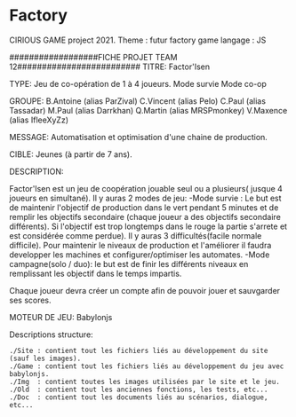 # Factory
CIRIOUS GAME project 2021.
Theme : futur factory game
langage : JS

##################FICHE PROJET TEAM 12#########################
TITRE: Factor'Isen


TYPE:
        Jeu de co-opération de 1 à 4 joueurs.
        Mode survie
        Mode co-op

GROUPE:
        B.Antoine   (alias ParZival)
        C.Vincent   (alias Pelo)
        C.Paul      (alias Tassadar)
        M.Paul      (alias Darrkhan)
        Q.Martin    (alias MRSPmonkey)
        V.Maxence   (alias IfleeXyZz)


MESSAGE:
        Automatisation et optimisation d'une chaine de production.

CIBLE:
        Jeunes (à partir de 7 ans).


DESCRIPTION:

   Factor'Isen est un jeu de coopération jouable seul ou a plusieurs( jusque 4 joueurs en simultané).
   Il y auras 2 modes de jeu: 
          -Mode survie : Le but est de maintenir l'objectif de production dans le vert pendant 5 minutes et de remplir les objectifs secondaire
          (chaque joueur a des objectifs secondaire différents). Si l'objectif est trop longtemps dans le rouge la partie s'arrete et est
          considérée comme perdue). Il y auras 3 difficultés(facile normale difficile). Pour maintenir le niveaux de production et l'améliorer
          il faudra developper les machines et configurer/optimiser les automates. 
          -Mode campagne(solo / duo): le but est de finir les différents niveaux en remplissant les objectif dans le temps impartis.

   Chaque joueur devra créer un compte afin de pouvoir jouer et sauvgarder ses scores.


MOTEUR DE JEU:
        Babylonjs
        
Descriptions structure:

    ./Site : contient tout les fichiers liés au développement du site (sauf les images).
    ./Game : contient tout les fichiers liés au développement du jeu avec babylonjs.
    ./Img  : contient toutes les images utilisées par le site et le jeu. 
    ./Old  : contient tout les anciennes fonctions, les tests, etc...
    ./Doc  : contient tout les documents liés au scénarios, dialogue, etc... 

